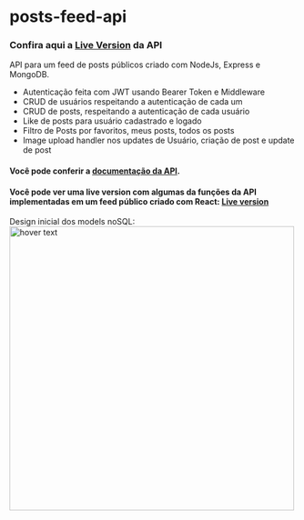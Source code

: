 # posts-feed-api

### Confira aqui a [Live Version](https://post-feed-network-api.herokuapp.com/) da API<br/>
API para um feed de posts públicos criado com NodeJs, Express e MongoDB.
  - Autenticação feita com JWT usando Bearer Token e Middleware
  - CRUD de usuários respeitando a autenticação de cada um
  - CRUD de posts, respeitando a autenticação de cada usuário
  - Like de posts para usuário cadastrado e logado
  - Filtro de Posts por favoritos, meus posts, todos os posts
  - Image upload handler nos updates de Usuário, criação de post e update de post

#### Você pode conferir a [documentação da API](https://documenter.getpostman.com/view/15618055/TzRVekiL).

#### Você pode ver uma live version com algumas da funções da API implementadas em um feed público criado com React: [Live version](https://post-feed-network.herokuapp.com/)

Design inicial dos models noSQL:  <br/>
<img src="https://i.ibb.co/RyDqFBz/Captura-de-tela-2021-05-13-195258.png" width="500" title="hover text">

